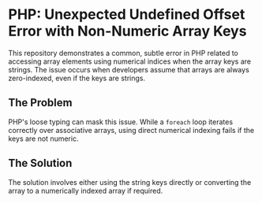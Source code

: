 # PHP: Unexpected Undefined Offset Error with Non-Numeric Array Keys

This repository demonstrates a common, subtle error in PHP related to accessing array elements using numerical indices when the array keys are strings.  The issue occurs when developers assume that arrays are always zero-indexed, even if the keys are strings.

## The Problem

PHP's loose typing can mask this issue.  While a `foreach` loop iterates correctly over associative arrays, using direct numerical indexing fails if the keys are not numeric.

## The Solution

The solution involves either using the string keys directly or converting the array to a numerically indexed array if required.